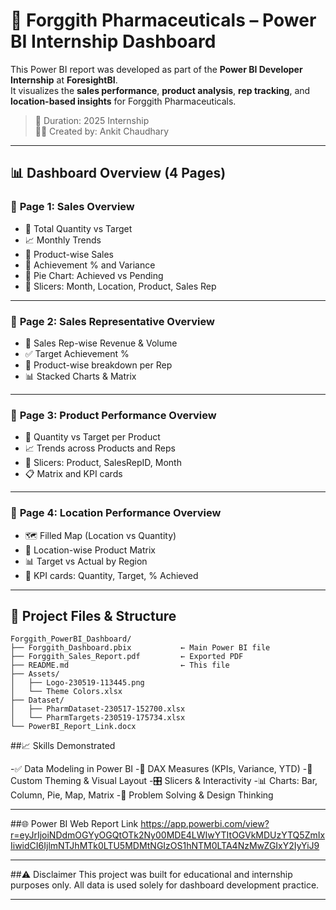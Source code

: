 # 💊 Forggith Pharmaceuticals – Power BI Internship Dashboard

This Power BI report was developed as part of the **Power BI Developer Internship** at **ForesightBI**.  
It visualizes the **sales performance**, **product analysis**, **rep tracking**, and **location-based insights** for Forggith Pharmaceuticals.

> 📅 Duration: 2025 Internship  
> 👨‍💻 Created by: Ankit Chaudhary

---

## 📊 Dashboard Overview (4 Pages)

### 🔹 **Page 1: Sales Overview**
- 🎯 Total Quantity vs Target
- 📈 Monthly Trends
- 🧩 Product-wise Sales
- 📌 Achievement % and Variance
- 📍 Pie Chart: Achieved vs Pending
- 📅 Slicers: Month, Location, Product, Sales Rep

---

### 🔹 **Page 2: Sales Representative Overview**
- 👤 Sales Rep-wise Revenue & Volume
- ✅ Target Achievement %
- 🔄 Product-wise breakdown per Rep
- 📊 Stacked Charts & Matrix

---

### 🔹 **Page 3: Product Performance Overview**
- 💊 Quantity vs Target per Product
- 📈 Trends across Products and Reps
- 📅 Slicers: Product, SalesRepID, Month
- 📋 Matrix and KPI cards

---

### 🔹 **Page 4: Location Performance Overview**
- 🗺️ Filled Map (Location vs Quantity)
- 🏢 Location-wise Product Matrix
- 📊 Target vs Actual by Region
- 📌 KPI cards: Quantity, Target, % Achieved

---

## 📁 Project Files & Structure

```plaintext
Forggith_PowerBI_Dashboard/
├── Forggith_Dashboard.pbix           ← Main Power BI file
├── Forggith_Sales_Report.pdf         ← Exported PDF
├── README.md                         ← This file
├── Assets/
│   ├── Logo-230519-113445.png
│   └── Theme Colors.xlsx
├── Dataset/
│   ├── PharmDataset-230517-152700.xlsx
│   └── PharmTargets-230519-175734.xlsx
└── PowerBI_Report_Link.docx
```

##📈 Skills Demonstrated

-✅ Data Modeling in Power BI
-📐 DAX Measures (KPIs, Variance, YTD)
-🎨 Custom Theming & Visual Layout
-🎛️ Slicers & Interactivity
-📊 Charts: Bar, Column, Pie, Map, Matrix
-🧠 Problem Solving & Design Thinking

---

##🌐 Power BI Web Report Link
https://app.powerbi.com/view?r=eyJrIjoiNDdmOGYyOGQtOTk2Ny00MDE4LWIwYTItOGVkMDUzYTQ5ZmIxIiwidCI6IjlmNTJhMTk0LTU5MDMtNGIzOS1hNTM0LTA4NzMwZGIxY2IyYiJ9

---

##⚠️ Disclaimer
This project was built for educational and internship purposes only.
All data is used solely for dashboard development practice.

---
